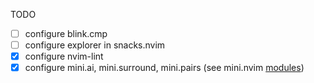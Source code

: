 TODO

- [ ] configure blink.cmp
- [ ] configure explorer in snacks.nvim
- [x] configure nvim-lint
- [x] configure mini.ai, mini.surround, mini.pairs (see mini.nvim [modules](https://github.com/echasnovski/mini.nvim?tab=readme-ov-file#modules))
